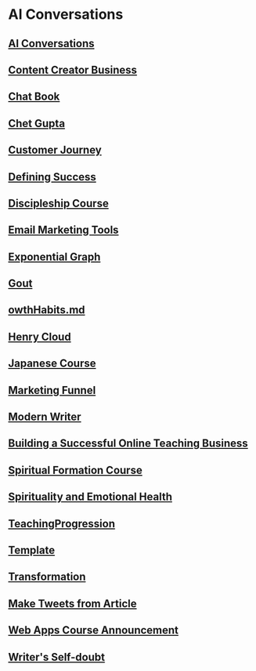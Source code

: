 # AI Conversations


## [AI Conversations](/ai/Index.md)                                            


## [Content Creator Business](/ai/BusinessCourse.md)                           


## [Chat Book](/ai/ChatBook.md)                                                


## [Chet Gupta](/ai/ChetGupta.md)                                              


## [Customer Journey](/ai/CustomerJourney.md)                                  


## [Defining Success](/ai/DefiningSuccess.md)                                  


## [Discipleship Course](/ai/Discipleship.md)                                  


## [Email Marketing Tools](/ai/EmailMarketing.md)                              


## [Exponential Graph](/ai/ExponentialGraph.md)                                


## [Gout](/ai/Gout.md)                                                         


## [owthHabits.md](/ai/GrowthHabits.md)                                        


## [Henry Cloud](/ai/HenryCloud.md)                                            


## [Japanese Course](/ai/Japanese.md)                                          


## [Marketing Funnel](/ai/MarketingFunnel.md)                                  


## [Modern Writer](/ai/ModernWriter.md)                                        


## [Building a Successful Online Teaching Business](/ai/OnlineBusiness.md)     


## [Spiritual Formation Course](/ai/SpiritualFormationCourse.md)               


## [Spirituality and Emotional Health](/ai/Spirituality.md)                    


## [TeachingProgression](/ai/TeachingProgression.md)                           


## [Template](/ai/Template.md)                                                 


## [Transformation](/ai/Transformation.md)                                     


## [Make Tweets from Article](/ai/Tweet.md)                                    


## [Web Apps Course Announcement](/ai/WebApps.md)                              


## [Writer's Self-doubt](/ai/WritersDoubt.md)                                  

